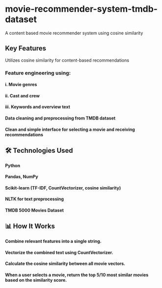 # movie-recommender-system-tmdb-dataset
A content based movie recommender system using cosine similarity
## Key Features
Utilizes cosine similarity for content-based recommendations

### Feature engineering using:

#### i. Movie genres

#### ii. Cast and crew

#### iii. Keywords and overview text

#### Data cleaning and preprocessing from TMDB dataset

#### Clean and simple interface for selecting a movie and receiving recommendations

## 🛠 Technologies Used
#### Python

#### Pandas, NumPy

#### Scikit-learn (TF-IDF, CountVectorizer, cosine similarity)

#### NLTK for text preprocessing

#### TMDB 5000 Movies Dataset

## 📊 How It Works
#### Combine relevant features into a single string.

#### Vectorize the combined text using CountVectorizer.

#### Calculate the cosine similarity between all movie vectors.

#### When a user selects a movie, return the top 5/10 most similar movies based on the similarity score.
